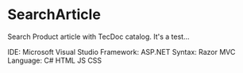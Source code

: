 # SearchArticle

Search Product article with TecDoc catalog. It's a test...

IDE: Microsoft Visual Studio
Framework: ASP.NET
Syntax: Razor MVC
Language: 
C#
HTML
JS
CSS
